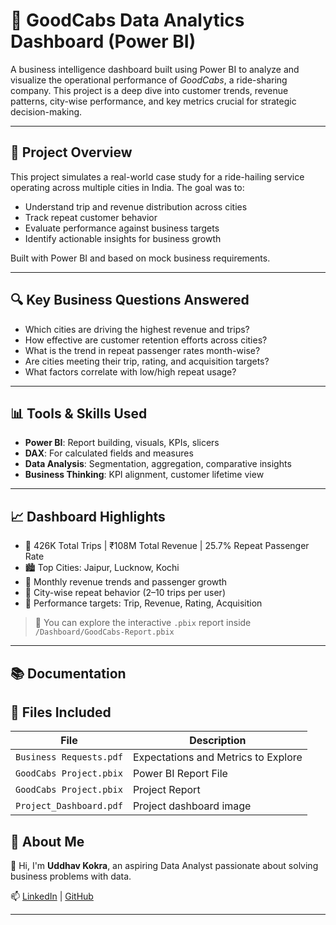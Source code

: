 # 🚖 GoodCabs Data Analytics Dashboard (Power BI)

A business intelligence dashboard built using Power BI to analyze and visualize the operational performance of *GoodCabs*, a ride-sharing company. This project is a deep dive into customer trends, revenue patterns, city-wise performance, and key metrics crucial for strategic decision-making.

---

## 📌 Project Overview

This project simulates a real-world case study for a ride-hailing service operating across multiple cities in India. The goal was to:
- Understand trip and revenue distribution across cities
- Track repeat customer behavior
- Evaluate performance against business targets
- Identify actionable insights for business growth

Built with Power BI and based on mock business requirements.

---

## 🔍 Key Business Questions Answered

- Which cities are driving the highest revenue and trips?
- How effective are customer retention efforts across cities?
- What is the trend in repeat passenger rates month-wise?
- Are cities meeting their trip, rating, and acquisition targets?
- What factors correlate with low/high repeat usage?

---

## 📊 Tools & Skills Used

- **Power BI**: Report building, visuals, KPIs, slicers
- **DAX**: For calculated fields and measures
- **Data Analysis**: Segmentation, aggregation, comparative insights
- **Business Thinking**: KPI alignment, customer lifetime view

---

## 📈 Dashboard Highlights

- 📌 426K Total Trips | ₹108M Total Revenue | 25.7% Repeat Passenger Rate
- 🏙️ Top Cities: Jaipur, Lucknow, Kochi
- 📆 Monthly revenue trends and passenger growth
- 🔁 City-wise repeat behavior (2–10 trips per user)
- 🎯 Performance targets: Trip, Revenue, Rating, Acquisition

> 📂 You can explore the interactive `.pbix` report inside `/Dashboard/GoodCabs-Report.pbix`

---

## 📚 Documentation

## 📁 Files Included

| File | Description |
|------|-------------|
| `Business Requests.pdf` | Expectations and Metrics to Explore |
| `GoodCabs Project.pbix` | Power BI Report File |
| `GoodCabs Project.pbix` | Project Report  |
| `Project_Dashboard.pdf` | Project dashboard image |

## 🙋 About Me

👋 Hi, I'm **Uddhav Kokra**, an aspiring Data Analyst passionate about solving business problems with data.

📫 [LinkedIn](https://www.linkedin.com/in/uddhavkokra) | [GitHub](https://github.com/Ukvk1718)

---

